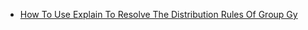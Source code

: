 * [How To Use Explain To Resolve The Distribution Rules Of Group Gy](Content/UseExplainToTraceGroupBy.md)

